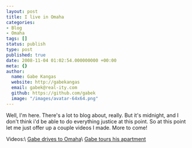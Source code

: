 ```yaml
---
layout: post
title: I live in Omaha
categories:
- Blog
- Omaha
tags: []
status: publish
type: post
published: true
date: 2008-11-04 01:02:54.000000000 +00:00
meta: {}
author:
  name: Gabe Kangas
  website: http://gabekangas
  email: gabek@real-ity.com
  github: https://github.com/gabek
  image: "/images/avatar-64x64.png"
---
```

Well, I\'m here. There\'s a lot to blog about, really. But it\'s midnight, and I don\'t think i\'d be able to do everything justice at this point. So at this point let me just offer up a couple videos I made. More to come!

Videos:\ [Gabe drives to Omaha](http://vimeo.com/2148106)\ [Gabe tours his apartment](http://vimeo.com/2148114)
